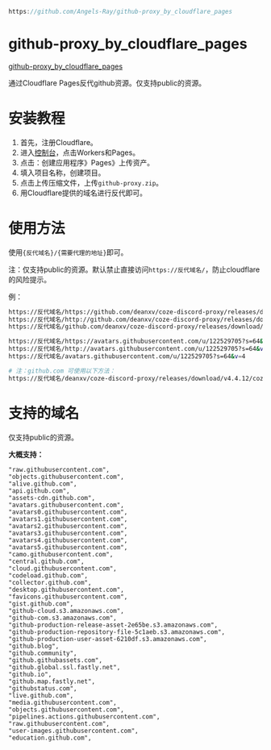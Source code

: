 ```js
https://github.com/Angels-Ray/github-proxy_by_cloudflare_pages
```
# github-proxy_by_cloudflare_pages
[github-proxy_by_cloudflare_pages](https://github.com/Angels-Ray/github-proxy_by_cloudflare_pages)

通过Cloudflare Pages反代github资源。仅支持public的资源。

# 安装教程

1. 首先，注册Cloudflare。
2. 进入[控制台](https://dash.cloudflare.com/)，点击Workers和Pages。
3. 点击：创建应用程序》Pages》上传资产。
4. 填入项目名称，创建项目。
5. 点击上传压缩文件，上传`github-proxy.zip`。
6. 用Cloudflare提供的域名进行反代即可。

# 使用方法

使用`{反代域名}/{需要代理的地址}`即可。

注：仅支持public的资源。默认禁止直接访问`https://反代域名/`，防止cloudflare的风险提示。

例：

```bash
https://反代域名/https://github.com/deanxv/coze-discord-proxy/releases/download/v4.4.12/coze-discord-proxy
https://反代域名/http://github.com/deanxv/coze-discord-proxy/releases/download/v4.4.12/coze-discord-proxy
https://反代域名/github.com/deanxv/coze-discord-proxy/releases/download/v4.4.12/coze-discord-proxy

https://反代域名/https://avatars.githubusercontent.com/u/122529705?s=64&v=4
https://反代域名/http://avatars.githubusercontent.com/u/122529705?s=64&v=4
https://反代域名/avatars.githubusercontent.com/u/122529705?s=64&v=4

# 注：github.com 可使用以下方法：
https://反代域名/deanxv/coze-discord-proxy/releases/download/v4.4.12/coze-discord-proxy

```



# 支持的域名

仅支持public的资源。

**大概支持：**

```
"raw.githubusercontent.com",
"objects.githubusercontent.com",
"alive.github.com",
"api.github.com",
"assets-cdn.github.com",
"avatars.githubusercontent.com",
"avatars0.githubusercontent.com",
"avatars1.githubusercontent.com",
"avatars2.githubusercontent.com",
"avatars3.githubusercontent.com",
"avatars4.githubusercontent.com",
"avatars5.githubusercontent.com",
"camo.githubusercontent.com",
"central.github.com",
"cloud.githubusercontent.com",
"codeload.github.com",
"collector.github.com",
"desktop.githubusercontent.com",
"favicons.githubusercontent.com",
"gist.github.com",
"github-cloud.s3.amazonaws.com",
"github-com.s3.amazonaws.com",
"github-production-release-asset-2e65be.s3.amazonaws.com",
"github-production-repository-file-5c1aeb.s3.amazonaws.com",
"github-production-user-asset-6210df.s3.amazonaws.com",
"github.blog",
"github.community",
"github.githubassets.com",
"github.global.ssl.fastly.net",
"github.io",
"github.map.fastly.net",
"githubstatus.com",
"live.github.com",
"media.githubusercontent.com",
"objects.githubusercontent.com",
"pipelines.actions.githubusercontent.com",
"raw.githubusercontent.com",
"user-images.githubusercontent.com",
"education.github.com",
```

